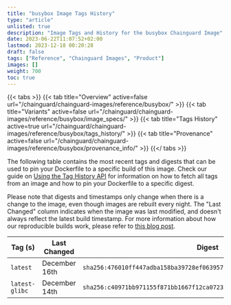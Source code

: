 ```yaml
---
title: "busybox Image Tags History"
type: "article"
unlisted: true
description: "Image Tags and History for the busybox Chainguard Image"
date: 2023-06-22T11:07:52+02:00
lastmod: 2023-12-18 00:20:28
draft: false
tags: ["Reference", "Chainguard Images", "Product"]
images: []
weight: 700
toc: true
---
```


{{< tabs >}}
{{< tab title="Overview" active=false url="/chainguard/chainguard-images/reference/busybox/" >}}
{{< tab title="Variants" active=false url="/chainguard/chainguard-images/reference/busybox/image_specs/" >}}
{{< tab title="Tags History" active=true url="/chainguard/chainguard-images/reference/busybox/tags_history/" >}}
{{< tab title="Provenance" active=false url="/chainguard/chainguard-images/reference/busybox/provenance_info/" >}}
{{</ tabs >}}

The following table contains the most recent tags and digests that can be used to pin your Dockerfile to a specific build of this image. Check our guide on [Using the Tag History API](/chainguard/chainguard-images/using-the-tag-history-api/) for information on how to fetch all tags from an image and how to pin your Dockerfile to a specific digest.

Please note that digests and timestamps only change when there is a change to the image, even though images are rebuilt every night. The "Last Changed" column indicates when the image was last modified, and doesn't always reflect the latest build timestamp. For more information about how our reproducible builds work, please refer to [this blog post](https://www.chainguard.dev/unchained/reproducing-chainguards-reproducible-image-builds).

| Tag (s)         | Last Changed  | Digest                                                                    |
|-----------------|---------------|---------------------------------------------------------------------------|
|  `latest`       | December 16th | `sha256:476010ff447adba158ba39728ef06395744e7e182b0ea72941380e1bdd2f78b7` |
|  `latest-glibc` | December 14th | `sha256:c40971bb971155f871bb1667f12ca0723667efc60d793a514908641c2a40868b` |

